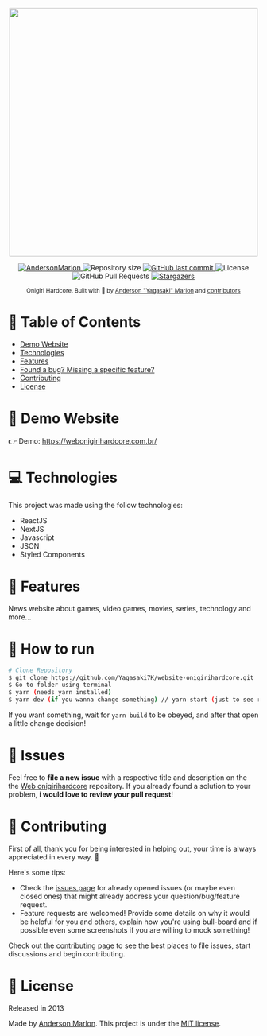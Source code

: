 <p align="center">
   <img src="https://onigirihardcore.vercel.app/logotipo-white.png" width="500"/>
</p>

<p align="center">
   <a href="https://www.linkedin.com/in/andersonmarlon/">
      <img alt="AndersonMarlon" src="https://img.shields.io/badge/-AndersonMarlon-00acff?style=flat&logo=Linkedin&logoColor=white" />
   </a>
  <img alt="Repository size" src="https://img.shields.io/github/repo-size/Yagasaki7K/website-onigirihardcore?color=00acff">

  <a href="https://github.com/Yagasaki7K/website-onigirihardcore/commits/master">
    <img alt="GitHub last commit" src="https://img.shields.io/github/last-commit/Yagasaki7K/website-onigirihardcore?color=00acff">
  </a>
  <img alt="License" src="https://img.shields.io/badge/license-MIT-00acff">
  <img alt="GitHub Pull Requests" src="https://img.shields.io/github/issues-pr/Yagasaki7K/website-onigirihardcore?color=00acff" />
  <a href="https://github.com/Yagasaki7K/website-onigirihardcore/stargazers">
    <img alt="Stargazers" src="https://img.shields.io/github/stars/Yagasaki7K/website-onigirihardcore?color=00acff&logo=github">
  </a>
</p>

<div align="center">
  <sub>Onigiri Hardcore. Built with 💙 by
    <a href="https://github.com/Yagasaki7K">Anderson "Yagasaki" Marlon</a> and
    <a href="https://github.com/Yagasaki7K/website-onigirihardcore/graphs/contributors">
      contributors
    </a>
  </sub>
</div>

# 📌 Table of Contents

* [Demo Website](#eyes-demo-website)
* [Technologies](#computer-technologies)
* [Features](#rocket-features)
* [Found a bug? Missing a specific feature?](#bug-issues)
* [Contributing](#tada-contributing)
* [License](#closed_book-license)

# 👀 Demo Website

👉  Demo: https://webonigirihardcore.com.br/

# 💻 Technologies

This project was made using the follow technologies:

* ReactJS
* NextJS
* Javascript
* JSON
* Styled Components

# 🚀 Features

News website about games, video games, movies, series, technology and more...

# 🚧 How to run

```bash
# Clone Repository
$ git clone https://github.com/Yagasaki7K/website-onigirihardcore.git
$ Go to folder using terminal
$ yarn (needs yarn installed)
$ yarn dev (if you wanna change something) // yarn start (just to see running)
```

If you want something, wait for `yarn build` to be obeyed, and after that open a little change decision!

# 🐛 Issues

Feel free to **file a new issue** with a respective title and description on the the [Web onigirihardcore](https://github.com/Yagasaki7K/website-onigirihardcore/issues) repository. If you already found a solution to your problem, **i would love to review your pull request**!

# 🎉 Contributing

First of all, thank you for being interested in helping out, your time is always appreciated in every way. :100:

Here's some tips:

* Check the [issues page](https://github.com/Yagasaki7K/website-onigirihardcore/issues) for already opened issues (or maybe even closed ones) that might already address your question/bug/feature request.
* Feature requests are welcomed! Provide some details on why it would be helpful for you and others, explain how you're using bull-board and if possible even some screenshots if you are willing to mock something!

Check out the [contributing](./CONTRIBUTING.md) page to see the best places to file issues, start discussions and begin contributing.

# 📕 License

Released in 2013

Made by [Anderson Marlon](https://github.com/Yagasaki7K).
This project is under the [MIT license](./LICENSE).
